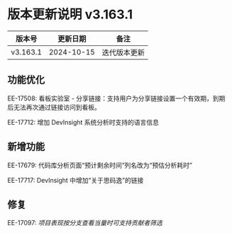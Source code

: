 # 版本更新说明 v3.163.1

| 版本号<br/>   | 更新日期<br/>   | 备注<br/>         |
| ------------- | --------------- | ----------------- |
| v3.163.1<br/> | 2024-10-15<br/> | 迭代版本更新<br/> |

## 功能优化

EE-17508: 看板实验室 - 分享链接：支持用户为分享链接设置一个有效期，到期后无法再次通过链接访问到看板。

EE-17712: 增加 DevInsight 系统分析时支持的语言信息

## 新增功能

EE-17679: 代码库分析页面“预计剩余时间”列名改为“预估分析耗时”

EE-17717: DevInsight 中增加“关于思码逸”的链接

## 修复

EE-17097: _项目表现按分支查看当量时可支持贡献者筛选_

